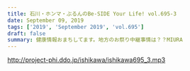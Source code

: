 ```yaml
---
title: 石川・ホンマ・ぶるんのBe-SIDE Your Life! vol.695-3
date: September 09, 2019
tags: ['2019', 'September 2019', 'vol.695']
draft: false
summary: 健康情報おまちしてます。地方のお祭り中継事情は？？MIURA
---
```


http://project-phi.ddo.jp/ishikawa/ishikawa695_3.mp3
